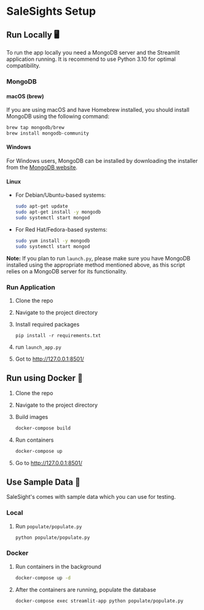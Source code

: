 # SaleSights Setup

## Run Locally 🖥️

To run the app locally you need a MongoDB server and the Streamlit application running. It is recommend to use Python 3.10 for optimal compatibility.

### MongoDB

#### macOS (brew) 
If you are using macOS and have Homebrew installed, you should install MongoDB using the following command:
```bash
brew tap mongodb/brew
brew install mongodb-community
```

#### Windows
For Windows users, MongoDB can be installed by downloading the installer from the [MongoDB website](https://www.mongodb.com/try/download/community).

#### Linux
- For Debian/Ubuntu-based systems:
    ```bash
    sudo apt-get update
    sudo apt-get install -y mongodb
    sudo systemctl start mongod
    ```

- For Red Hat/Fedora-based systems:  
    ```bash
    sudo yum install -y mongodb
    sudo systemctl start mongod
    ```

**Note:**
If you plan to run `launch.py`, please make sure you have MongoDB installed using the appropriate method mentioned above, as this script relies on a MongoDB server for its functionality.

### Run Application

1. Clone the repo

2. Navigate to the project directory

3. Install required packages
    ```
    pip install -r requirements.txt
    ```

4. run `launch_app.py`

5. Got to http://127.0.0.1:8501/

## Run using Docker 🐋

1. Clone the repo

2. Navigate to the project directory

3. Build images
    ```bash
    docker-compose build
    ```

4. Run containers
    ```bash
    docker-compose up
    ```

5. Go to http://127.0.0.1:8501/

## Use Sample Data 📂

SaleSight's comes with sample data which you can use for testing. 

### Local
1. Run `populate/populate.py`
    ```bash
    python populate/populate.py
    ```

### Docker
1. Run containers in the background
    ```bash
    docker-compose up -d
    ```

2. After the containers are running, populate the database
    ```bash
   docker-compose exec streamlit-app python populate/populate.py
    ```

    